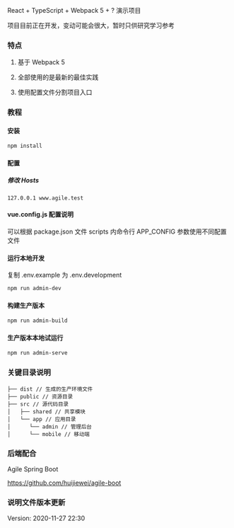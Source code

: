 React + TypeScript + Webpack 5 + ? 演示项目

项目目前正在开发，变动可能会很大，暂时只供研究学习参考

### 特点

1. 基于 Webpack 5

2. 全部使用的是最新的最佳实践

3. 使用配置文件分割项目入口

### 教程

#### 安装

```bash
npm install
```

#### 配置

##### 修改 Hosts
```text
127.0.0.1 www.agile.test
```

#### vue.config.js 配置说明
可以根据 package.json 文件 scripts 内命令行 APP_CONFIG 参数使用不同配置文件


#### 运行本地开发
复制 .env.example 为 .env.development

```bash
npm run admin-dev
```

#### 构建生产版本

```bash
npm run admin-build
```

#### 生产版本本地试运行

```bash
npm run admin-serve
```

### 关键目录说明
```
├── dist // 生成的生产环境文件
├── public // 资源目录
├── src // 源代码目录
│   ├── shared // 共享模块
│   └── app // 应用目录
│      └── admin // 管理后台
│      └── mobile // 移动端
```

### 后端配合
Agile Spring Boot

https://github.com/huijiewei/agile-boot

### 说明文件版本更新

Version: 2020-11-27 22:30
